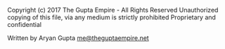 
Copyright (c) 2017 The Gupta Empire - All Rights Reserved
Unauthorized copying of this file, via any medium is strictly prohibited
Proprietary and confidential

Written by Aryan Gupta <me@theguptaempire.net>
